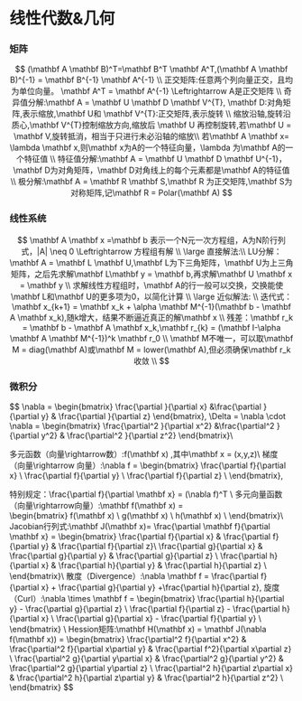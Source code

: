 # 线性代数&几何

### 矩阵

$$
(\mathbf A \mathbf B)^T=\mathbf B^T \mathbf A^T,(\mathbf A \mathbf B)^{-1} = \mathbf B^{-1} \mathbf A^{-1} \\
正交矩阵:任意两个列向量正交，且均为单位向量。 \mathbf A^T = \mathbf A^{-1} \Leftrightarrow A是正交矩阵 \\
奇异值分解:\mathbf A = \mathbf U \mathbf D \mathbf V^{T}, \mathbf D:对角矩阵,表示缩放,\mathbf U和 \mathbf V^{T}:正交矩阵,表示旋转 \\
缩放沿轴,旋转沿质心,\mathbf V^{T}控制缩放方向,缩放后 \mathbf U 再控制旋转,若\mathbf U = \mathbf V,旋转抵消，相当于只进行未必沿轴的缩放\\
若\mathbf A \mathbf x= \lambda \mathbf x,则\mathbf x为A的一个特征向量，\lambda 为\mathbf A的一个特征值 \\
特征值分解:\mathbf A = \mathbf U \mathbf D \mathbf U^{-1}，\mathbf D为对角矩阵，\mathbf D对角线上的每个元素都是\mathbf A的特征值 \\
极分解:\mathbf A = \mathbf R \mathbf S,\mathbf R 为正交矩阵,\mathbf S为对称矩阵,记\mathbf R = Polar(\mathbf A)
$$

### 线性系统

$$
\mathbf A \mathbf x =\mathbf b 表示一个N元一次方程组，A为N阶行列式，|A| \neq 0 \Leftrightarrow 方程组有解 \\
\large 直接解法:\\
LU分解：\mathbf A = \mathbf L \mathbf U,\mathbf L为下三角矩阵，\mathbf U为上三角矩阵，之后先求解\mathbf L\mathbf y = \mathbf b,再求解\mathbf U \mathbf x = \mathbf y \\
求解线性方程组时，\mathbf A的行一般可以交换，交换能使\mathbf L和\mathbf U的更多项为0，以简化计算 \\
\large 近似解法: \\
迭代式：\mathbf x_{k+1} = \mathbf x_k + \alpha \mathbf M^{-1}(\mathbf b - \mathbf A \mathbf x_k),随k增大，结果不断逼近真正的解\mathbf x \\
残差：\mathbf r_k = \mathbf b - \mathbf A \mathbf x_k,\mathbf r_{k} = (\mathbf I-\alpha \mathbf A \mathbf M^{-1})^k \mathbf r_0 \\
\mathbf M不唯一，可以取\mathbf M = diag(\mathbf A)或\mathbf M = lower(\mathbf A),但必须确保\mathbf r_k收敛 \\
$$

### 微积分

$$
\nabla = 
\begin{bmatrix}
\frac{\partial }{\partial x} &\frac{\partial }{\partial y} & \frac{\partial }{\partial z}
\end{bmatrix},
\Delta = \nabla \cdot \nabla =
\begin{bmatrix}
\frac{\partial^2 }{\partial x^2} &\frac{\partial^2 }{\partial y^2} & \frac{\partial^2 }{\partial z^2}
\end{bmatrix}\\

多元函数（向量\rightarrow数）:f(\mathbf x) ,其中\mathbf x = (x,y,z)\\
梯度（向量\rightarrow 向量）:\nabla f = 
\begin{bmatrix}
\frac{\partial f}{\partial x} \\
\frac{\partial f}{\partial y} \\
\frac{\partial f}{\partial z} \\
\end{bmatrix},

特别规定：\frac{\partial f}{\partial \mathbf x} = (\nabla f)^T \\
多元向量函数（向量\rightarrow向量）:\mathbf f(\mathbf x) = \
\begin{bmatrix}
f(\mathbf x) \\
g(\mathbf x) \\
h(\mathbf x) \\
\end{bmatrix}\\
Jacobian行列式:\mathbf J(\mathbf x)= \frac{\partial \mathbf f}{\partial \mathbf x} =
\begin{bmatrix}
\frac{\partial f}{\partial x} & \frac{\partial f}{\partial y} & \frac{\partial f}{\partial z}\\
\frac{\partial g}{\partial x} & \frac{\partial g}{\partial y} & \frac{\partial g}{\partial z} \\
\frac{\partial h}{\partial x} & \frac{\partial h}{\partial y} & \frac{\partial h}{\partial z} \\
\end{bmatrix}\\
散度（Divergence）:\nabla \mathbf f = \frac{\partial f}{\partial x} + \frac{\partial g}{\partial y} +\frac{\partial h}{\partial z},
旋度（Curl）:\nabla \times \mathbf f =
\begin{bmatrix}
\frac{\partial h}{\partial y} - \frac{\partial g}{\partial z} \\
\frac{\partial f}{\partial z} - \frac{\partial h}{\partial x} \\
\frac{\partial g}{\partial x} - \frac{\partial f}{\partial y} \\
\end{bmatrix} \\
Hession矩阵:\mathbf H(\mathbf x) = \mathbf J(\nabla f(\mathbf  x)) =
\begin{bmatrix}
\frac{\partial^2 f}{\partial x^2} & \frac{\partial^2 f}{\partial x\partial y} & \frac{\partial f^2}{\partial x\partial z} \\
\frac{\partial^2 g}{\partial y\partial x} & \frac{\partial^2 g}{\partial y^2} & \frac{\partial^2 g}{\partial y\partial z} \\
\frac{\partial^2 h}{\partial z\partial x} & \frac{\partial^2 h}{\partial z\partial y} & \frac{\partial^2 h}{\partial z^2} \\
\end{bmatrix}
$$
